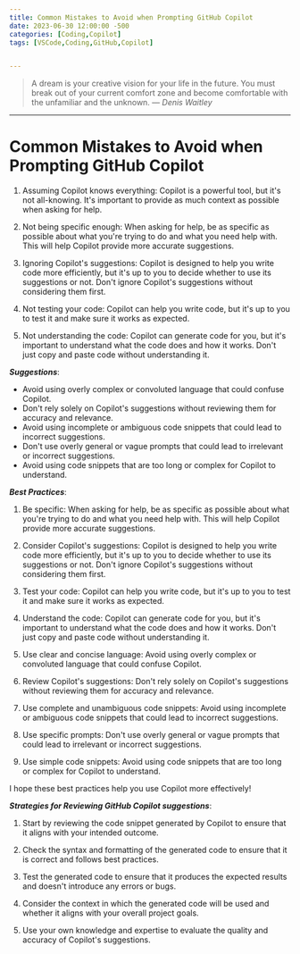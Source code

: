 ```yaml
---
title: Common Mistakes to Avoid when Prompting GitHub Copilot
date: 2023-06-30 12:00:00 -500
categories: [Coding,Copilot]
tags: [VSCode,Coding,GitHub,Copilot]


---
```


> A dream is your creative vision for your life in the future. You must break out of your current comfort zone and become comfortable with the unfamiliar and the unknown.
> — <cite>Denis Waitley</cite>

---

# Common Mistakes to Avoid when Prompting GitHub Copilot

1. Assuming Copilot knows everything: Copilot is a powerful tool, but it's not all-knowing. It's important to provide as much context as possible when asking for help.

1. Not being specific enough: When asking for help, be as specific as possible about what you're trying to do and what you need help with. This will help Copilot provide more accurate suggestions.

1. Ignoring Copilot's suggestions: Copilot is designed to help you write code more efficiently, but it's up to you to decide whether to use its suggestions or not. Don't ignore Copilot's suggestions without considering them first.

1. Not testing your code: Copilot can help you write code, but it's up to you to test it and make sure it works as expected.

1. Not understanding the code: Copilot can generate code for you, but it's important to understand what the code does and how it works. Don't just copy and paste code without understanding it.

***Suggestions***:
- Avoid using overly complex or convoluted language that could confuse Copilot.
- Don't rely solely on Copilot's suggestions without reviewing them for accuracy and relevance.
- Avoid using incomplete or ambiguous code snippets that could lead to incorrect suggestions.
- Don't use overly general or vague prompts that could lead to irrelevant or incorrect suggestions.
- Avoid using code snippets that are too long or complex for Copilot to understand.


***Best Practices***:

1. Be specific: When asking for help, be as specific as possible about what you're trying to do and what you need help with. This will help Copilot provide more accurate suggestions.

1. Consider Copilot's suggestions: Copilot is designed to help you write code more efficiently, but it's up to you to decide whether to use its suggestions or not. Don't ignore Copilot's suggestions without considering them first.

1. Test your code: Copilot can help you write code, but it's up to you to test it and make sure it works as expected.

1. Understand the code: Copilot can generate code for you, but it's important to understand what the code does and how it works. Don't just copy and paste code without understanding it.

1. Use clear and concise language: Avoid using overly complex or convoluted language that could confuse Copilot.

1. Review Copilot's suggestions: Don't rely solely on Copilot's suggestions without reviewing them for accuracy and relevance.

1. Use complete and unambiguous code snippets: Avoid using incomplete or ambiguous code snippets that could lead to incorrect suggestions.

1. Use specific prompts: Don't use overly general or vague prompts that could lead to irrelevant or incorrect suggestions.

1. Use simple code snippets: Avoid using code snippets that are too long or complex for Copilot to understand.

I hope these best practices help you use Copilot more effectively!

***Strategies for Reviewing GitHub Copilot suggestions***:

1. Start by reviewing the code snippet generated by Copilot to ensure that it aligns with your intended outcome.

1. Check the syntax and formatting of the generated code to ensure that it is correct and follows best practices.

1. Test the generated code to ensure that it produces the expected results and doesn't introduce any errors or bugs.

1. Consider the context in which the generated code will be used and whether it aligns with your overall project goals.

1. Use your own knowledge and expertise to evaluate the quality and accuracy of Copilot's suggestions.